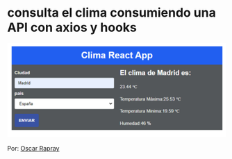 # consulta el clima consumiendo una API con axios y hooks

![clima de ciudades consumiendo una API](https://github.com/oscarrapray/clima-app/blob/main/src/img/app-clima.png)

Por: [Oscar Rapray](https://github.com/oscarrapray)
